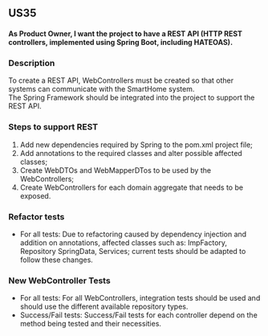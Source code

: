 ## US35

#### As Product Owner, I want the project to have a REST API (HTTP REST controllers, implemented using Spring Boot, including HATEOAS).

### Description
To create a REST API, WebControllers must be created so that other systems can communicate with the SmartHome system.  
The Spring Framework should be integrated into the project to support the REST API.

### Steps to support REST
1. Add new dependencies required by Spring to the pom.xml project file;
2. Add annotations to the required classes and alter possible affected classes;
3. Create WebDTOs and WebMapperDTos to be used by the WebControllers;
4. Create WebControllers for each domain aggregate that needs to be exposed.

### Refactor tests
- For all tests: Due to refactoring caused by dependency injection and addition on annotations, affected classes such as: ImpFactory, Repository SpringData, Services; current tests should be adapted to follow these changes.
### New WebController Tests
- For all tests: For all WebControllers, integration tests should be used and should use the different available repository types.  
- Success/Fail tests: Success/Fail tests for each controller depend on the method being tested and their necessities.
